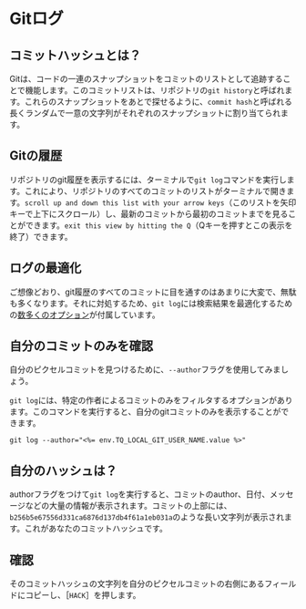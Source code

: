 # Gitログ

## コミットハッシュとは？

Gitは、コードの一連のスナップショットをコミットのリストとして追跡することで機能します。このコミットリストは、リポジトリの`git history`と呼ばれます。これらのスナップショットをあとで探せるように、`commit hash`と呼ばれる長くランダムで一意の文字列がそれぞれのスナップショットに割り当てられます。

## Gitの履歴

リポジトリのgit履歴を表示するには、ターミナルで`git log`コマンドを実行します。これにより、リポジトリのすべてのコミットのリストがターミナルで開きます。`scroll up and down this list with your arrow keys`（このリストを矢印キーで上下にスクロール）し、最新のコミットから最初のコミットまでを見ることができます。`exit this view by hitting the Q`（Qキーを押すとこの表示を終了）できます。

## ログの最適化

ご想像どおり、git履歴のすべてのコミットに目を通すのはあまりに大変で、無駄も多くなります。それに対処するため、`git log`には検索結果を最適化するための[数多くのオプション](https://git-scm.com/docs/git-log)が付属しています。

## 自分のコミットのみを確認

自分のピクセルコミットを見つけるために、`--author`フラグを使用してみましょう。

`git log`には、特定の作者によるコミットのみをフィルタするオプションがあります。このコマンドを実行すると、自分のgitコミットのみを表示することができます。

```
git log --author="<%= env.TQ_LOCAL_GIT_USER_NAME.value %>"
```

## 自分のハッシュは？

authorフラグをつけて`git log`を実行すると、コミットのauthor、日付、メッセージなどの大量の情報が表示されます。コミットの上部には、`b256b5e67556d331ca6876d137db4f61a1eb031a`のような長い文字列が表示されます。これがあなたのコミットハッシュです。

## 確認

そのコミットハッシュの文字列を自分のピクセルコミットの右側にあるフィールドにコピーし、［`HACK`］を押します。